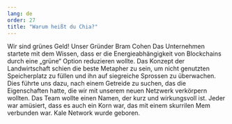 ```yaml
---
lang: de
order: 27
title: "Warum heißt du Chia?"
---
```


Wir sind grünes Geld! Unser Gründer Bram Cohen Das Unternehmen startete mit dem Wissen, dass er die Energieabhängigkeit von Blockchains durch eine „grüne“ Option reduzieren wollte. Das Konzept der Landwirtschaft schien die beste Metapher zu sein, um nicht genutzten Speicherplatz zu füllen und ihn auf siegreiche Sprossen zu überwachen. Dies führte uns dazu, nach einem Getreide zu suchen, das die Eigenschaften hatte, die wir mit unserem neuen Netzwerk verkörpern wollten. Das Team wollte einen Namen, der kurz und wirkungsvoll ist. Jeder war amüsiert, dass es auch ein Korn war, das mit einem skurrilen Mem verbunden war. Kale Network wurde geboren.
